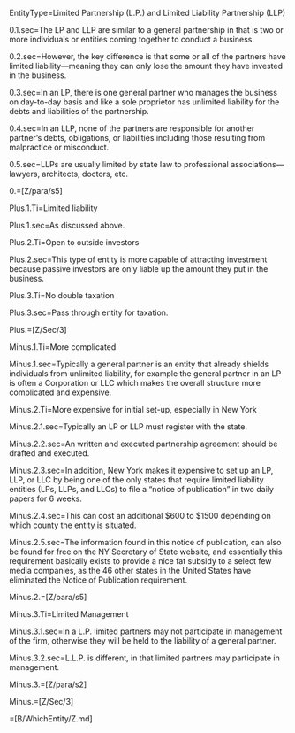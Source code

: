 EntityType=Limited Partnership (L.P.) and Limited Liability Partnership (LLP)  

0.1.sec=The LP and LLP are similar to a general partnership in that is two or more individuals or entities coming together to conduct a business.

0.2.sec=However, the key difference is that some or all of the partners have limited liability—meaning they can only lose the amount they have invested in the business.

0.3.sec=In an LP, there is one general partner who manages the business on day-to-day basis and like a sole proprietor has unlimited liability for the debts and liabilities of the partnership.

0.4.sec=In an LLP, none of the partners are responsible for another partner’s debts, obligations, or liabilities including those resulting from malpractice or misconduct.

0.5.sec=LLPs are usually limited by state law to professional associations—lawyers, architects, doctors, etc.

0.=[Z/para/s5]

Plus.1.Ti=Limited liability

Plus.1.sec=As discussed above.

Plus.2.Ti=Open to outside investors

Plus.2.sec=This type of entity is more capable of attracting investment because passive investors are only liable up the amount they put in the business.

Plus.3.Ti=No double taxation

Plus.3.sec=Pass through entity for taxation.

Plus.=[Z/Sec/3]

Minus.1.Ti=More complicated

Minus.1.sec=Typically a general partner is an entity that already shields individuals from unlimited liability, for example the general partner in an LP is often a Corporation or LLC which makes the overall structure more complicated and expensive.

Minus.2.Ti=More expensive for initial set-up, especially in New York

Minus.2.1.sec=Typically an LP or LLP must register with the state.

Minus.2.2.sec=An written and executed partnership agreement should be drafted and executed.

Minus.2.3.sec=In addition, New York makes it expensive to set up an LP, LLP, or LLC by being one of the only states that require limited liability entities (LPs, LLPs, and LLCs) to file a “notice of publication” in two daily papers for 6 weeks.

Minus.2.4.sec=This can cost an additional $600 to $1500 depending on which county the entity is situated.

Minus.2.5.sec=The information found in this notice of publication, can also be found for free on the NY Secretary of State website, and essentially this requirement basically exists to provide a nice fat subsidy to a select few media companies, as the 46 other states in the United States have eliminated the Notice of Publication requirement.

Minus.2.=[Z/para/s5]

Minus.3.Ti=Limited Management

Minus.3.1.sec=In a L.P. limited partners may not participate in management of the firm, otherwise they will be held to the liability of a general partner.

Minus.3.2.sec=L.L.P. is different, in that limited partners may participate in management.

Minus.3.=[Z/para/s2]

Minus.=[Z/Sec/3]

=[B/WhichEntity/Z.md]